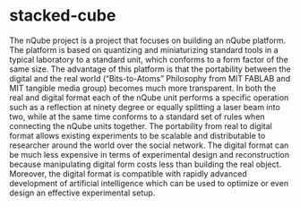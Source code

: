 # stacked-cube
The nQube project is a project that focuses on building an nQube platform. The platform is based on quantizing and miniaturizing standard tools in a typical laboratory to a standard unit, which conforms to a form factor of the same size. The advantage of this platform is that the portability between the digital and the real world (“Bits-to-Atoms” Philosophy from MIT FABLAB and MIT tangible media group) becomes much more transparent. In both the real and digital format each of the nQube unit performs a specific operation such as a reflection at ninety degree or equally splitting a laser beam into two, while at the same time conforms to a standard set of rules when connecting the nQube units together. The portability from real to digital format allows existing experiments to be scalable and distributable to researcher around the world over the social network. The digital format can be much less expensive in terms of experimental design and reconstruction because manipulating digital form costs less than building the real object. Moreover, the digital format is compatible with rapidly advanced development of artificial intelligence which can be used to optimize or even design an effective experimental setup.
